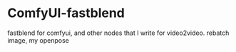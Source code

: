# ComfyUI-fastblend
fastblend for comfyui, and other nodes that I write for video2video. rebatch image, my openpose
